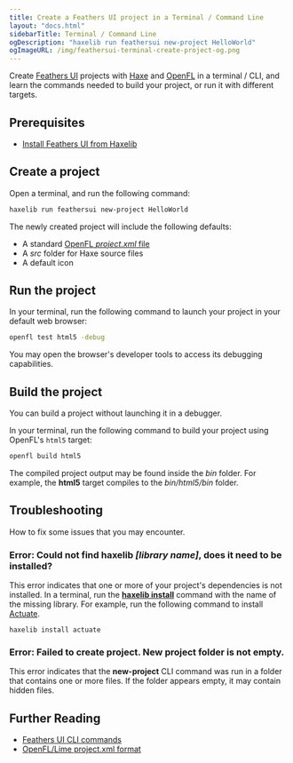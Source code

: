 ```yaml
---
title: Create a Feathers UI project in a Terminal / Command Line
layout: "docs.html"
sidebarTitle: Terminal / Command Line
ogDescription: "haxelib run feathersui new-project HelloWorld"
ogImageURL: /img/feathersui-terminal-create-project-og.png
---
```


Create [Feathers UI](/) projects with [Haxe](https://haxe.org/) and [OpenFL](https://openfl.org/) in a terminal / CLI, and learn the commands needed to build your project, or run it with different targets.

## Prerequisites

- [Install Feathers UI from Haxelib](./installation.md)

## Create a project

Open a terminal, and run the following command:

```sh
haxelib run feathersui new-project HelloWorld
```

The newly created project will include the following defaults:

- A standard [OpenFL _project.xml_ file](https://lime.openfl.org/docs/project-files/xml-format/)
- A _src_ folder for Haxe source files
- A default icon

## Run the project

In your terminal, run the following command to launch your project in your default web browser:

```sh
openfl test html5 -debug
```

You may open the browser's developer tools to access its debugging capabilities.

## Build the project

You can build a project without launching it in a debugger.

In your terminal, run the following command to build your project using OpenFL's `html5` target:

```sh
openfl build html5
```

The compiled project output may be found inside the _bin_ folder. For example, the **html5** target compiles to the _bin/html5/bin_ folder.

## Troubleshooting

How to fix some issues that you may encounter.

### Error: Could not find haxelib _[library name]_, does it need to be installed?

This error indicates that one or more of your project's dependencies is not installed. In a terminal, run the [**haxelib install**](https://lib.haxe.org/documentation/using-haxelib/#install) command with the name of the missing library. For example, run the following command to install [Actuate](https://lib.haxe.org/p/actuate/).

```
haxelib install actuate
```

### Error: Failed to create project. New project folder is not empty.

This error indicates that the **new-project** CLI command was run in a folder that contains one or more files. If the folder appears empty, it may contain hidden files.

## Further Reading

- [Feathers UI CLI commands](./cli.md)
- [OpenFL/Lime project.xml format](https://lime.openfl.org/docs/project-files/xml-format/)
